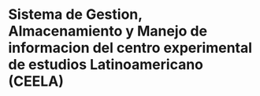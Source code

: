 # Sistema de Gestion, Almacenamiento y Manejo de informacion del centro experimental de estudios Latinoamericano (CEELA)
 

